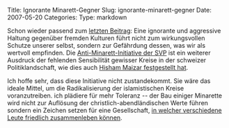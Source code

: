Title: Ignorante Minarett-Gegner
Slug: ignorante-minarett-gegner
Date: 2007-05-20
Categories:
Type: markdown

Schon wieder passend zum [letzten Beitrag](http://spinlock.ch/blog/2007/04/12/krieg-gegen-terrorismus-erhoht-anschlaggefahr/): Eine ignorante und aggressive Haltung gegenüber fremden Kulturen führt nicht zum wirkungsvollen Schutze unserer selbst, sondern zur Gefährdung dessen, was wir als wertvoll empfinden. Die [Anti-Minarett-Initiative der SVP](http://www.antisvp.antifa.net/wordpress/2007/05/01/svp-ler-vs-muslime-wer-hat-den-laengeren/) ist ein weiterer Ausdruck der fehlenden Sensibilität gewisser Kreise in der schweizer Politiklandschaft, wie dies auch [Hisham Maizar festgestellt hat](http://www.tagesanzeiger.ch/dyn/news/schweiz/752683.html).

Ich hoffe sehr, dass diese Initiative nicht zustandekommt. Sie wäre das ideale Mittel, um die Radikalisierung der islamistischen Kreise voranzutreiben. ich plädiere für mehr Toleranz -- der Bau einiger Minarette wird nicht zur Auflösung der christlich-abendländischen Werte führen sondern ein Zeichen setzen für eine Gesellschaft, [in welcher verschiedene Leute friedlich zusammenleben können](http://spinlock.ch/blog/2006/09/03/christliche-werte-leben-nicht-nur-dar-ber-reden/).
